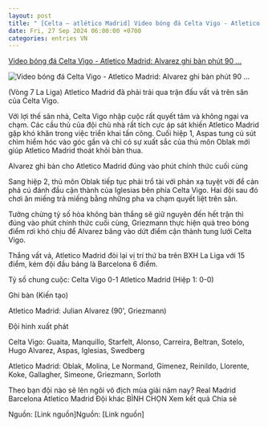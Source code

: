 ```yaml
---
layout: post
title: " [Celta – atlético Madrid] Video bóng đá Celta Vigo - Atletico Madrid: Alvarez ghi bàn phút 90 ..."
date: Fri, 27 Sep 2024 06:00:00 +0700
categories: entries VN
---
```

[Video bóng đá Celta Vigo - Atletico Madrid: Alvarez ghi bàn phút 90 ...](https://www.24h.com.vn/bong-da/video-bong-da-celta-vigo-atletico-madrid-alvarez-ghi-ban-phut-90-la-liga-c48a1605942.html)

![Video bóng đá Celta Vigo - Atletico Madrid: Alvarez ghi bàn phút 90 ...](https://cdn.24h.com.vn/upload/3-2024/images/2024-09-27/9-1200-1727382393-6-width1200height628-watermark.jpg)

(Vòng 7 La Liga) Atletico Madrid đã phải trải qua trận đấu vất vả trên sân của Celta Vigo.

Với lợi thế sân nhà, Celta Vigo nhập cuộc rất quyết tâm và không ngại va chạm. Các cầu thủ của đội chủ nhà rất tích cực áp sát khiến Atletico Madrid gặp khó khăn trong việc triển khai tấn công. Cuối hiệp 1, Aspas tung cú sút chìm hiểm hóc vào góc gần và chỉ có sự xuất sắc của thủ môn Oblak mới giúp Atletico Madrid thoát khỏi bàn thua.

Alvarez ghi bàn cho Atletico Madrid đúng vào phút chính thức cuối cùng

Sang hiệp 2, thủ môn Oblak tiếp tục phải trổ tài với phản xạ tuyệt vời để cản phá cú đánh đầu cận thành của Iglesias bên phía Celta Vigo. Hai đội sau đó chơi ăn miếng trả miếng bằng những pha va chạm quyết liệt trên sân.

Tưởng chừng tỷ số hòa không bàn thắng sẽ giữ nguyên đến hết trận thì đúng vào phút chính thức cuối cùng, Griezmann thực hiện quả treo bóng điểm rơi khó chịu để Alvarez băng vào dứt điểm cận thành tung lưới Celta Vigo.

Thắng vất vả, Atletico Madrid đòi lại vị trí thứ ba trên BXH La Liga với 15 điểm, kém đội đầu bảng là Barcelona 6 điểm.

Tỷ số chung cuộc: Celta Vigo 0-1 Atletico Madrid (Hiệp 1: 0-0)

Ghi bàn (Kiến tạo)

Atletico Madrid: Julian Alvarez (90', Griezmann)

Đội hình xuất phát

Celta Vigo: Guaita, Manquillo, Starfelt, Alonso, Carreira, Beltran, Sotelo, Hugo Alvarez, Aspas, Iglesias, Swedberg

Atletico Madrid: Oblak, Molina, Le Normand, Gimenez, Reinildo, Llorente, Koke, Gallagher, Simeone, Griezmann, Sorloth

Theo bạn đội nào sẽ lên ngôi vô địch mùa giải năm nay? Real Madrid Barcelona Atletico Madrid Đội khác BÌNH CHỌN Xem kết quả Chia sẻ

Nguồn: [Link nguồn]Nguồn: [Link nguồn]

